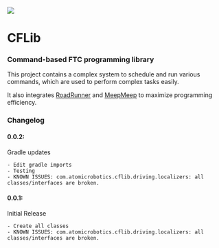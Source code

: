 [![](https://jitpack.io/v/AtomicRobotics3805/CFLib.svg)](https://jitpack.io/#AtomicRobotics3805/CFLib)
# CFLib
### Command-based FTC programming library
This project contains a complex system to schedule and run various commands, which are used to perform complex tasks easily.

It also integrates [RoadRunner](https://github.com/acmerobotics/road-runner) and [MeepMeep](https://github.com/NoahBres/MeepMeep)
to maximize programming efficiency.

### Changelog
#### 0.0.2:
Gradle updates

    - Edit gradle imports
    - Testing
    - KNOWN ISSUES: com.atomicrobotics.cflib.driving.localizers: all classes/interfaces are broken.
#### 0.0.1:
Initial Release
    
    - Create all classes
    - KNOWN ISSUES: com.atomicrobotics.cflib.driving.localizers: all classes/interfaces are broken.